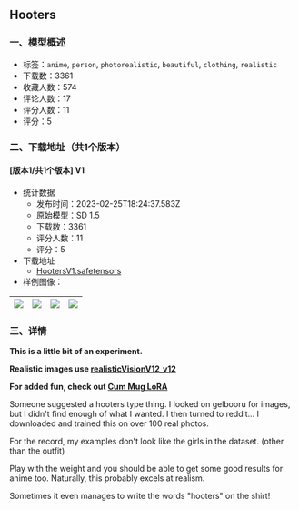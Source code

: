 ## Hooters
### 一、模型概述

- 标签：`anime`, `person`, `photorealistic`, `beautiful`, `clothing`, `realistic`
- 下载数：3361
- 收藏人数：574
- 评论人数：17
- 评分人数：11
- 评分：5

### 二、下载地址（共1个版本）

#### [版本1/共1个版本] V1

- 统计数据
  - 发布时间：2023-02-25T18:24:37.583Z
  - 原始模型：SD 1.5
  - 下载数：3361
  - 评分人数：11
  - 评分：5
- 下载地址
  - [HootersV1.safetensors](https://civitai.com/api/download/models/12120)
- 样例图像：

| <img src="https://image.civitai.com/xG1nkqKTMzGDvpLrqFT7WA/10b6a118-81ee-46c6-fc71-e01176018300/width=450/116152.jpeg" /> | <img src="https://image.civitai.com/xG1nkqKTMzGDvpLrqFT7WA/c92eda5c-90b2-487e-21a7-bb8f37606700/width=450/116159.jpeg" /> | <img src="https://image.civitai.com/xG1nkqKTMzGDvpLrqFT7WA/af92a43e-ed4b-41b1-bcc3-56c1b6405c00/width=450/116158.jpeg" /> | <img src="https://image.civitai.com/xG1nkqKTMzGDvpLrqFT7WA/9983683b-96b3-4ff0-2810-e506c8835900/width=450/116157.jpeg" /> |
| ---- | ---- | ---- | ---- |


### 三、详情
<p><strong>This is a little bit of an experiment.</strong></p><p><strong>Realistic images use </strong><a rel="ugc" href="https://civitai.com/models/4201/realistic-vision-v13"><strong>realisticVisionV12_v12</strong></a></p><p><strong>For added fun, check out </strong><a target="_blank" rel="ugc" href="https://civitai.com/models/10250/cum-mug-lora"><strong>Cum Mug LoRA</strong></a></p><p>Someone suggested a hooters type thing. I looked on gelbooru for images, but I didn't find enough of what I wanted. I then turned to reddit... I downloaded and trained this on over 100 real photos.</p><p>For the record, my examples don't look like the girls in the dataset. (other than the outfit)</p><p></p><p>Play with the weight and you should be able to get some good results for anime too. Naturally, this probably excels at realism.</p><p></p><p>Sometimes it even manages to write the words "hooters" on the shirt!</p>